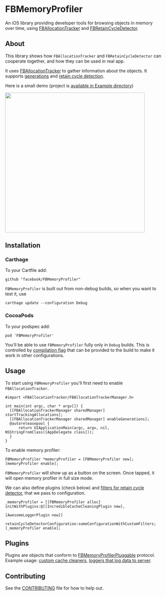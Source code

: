 # FBMemoryProfiler

An iOS library providing developer tools for browsing objects in memory over time, using [FBAllocationTracker](https://github.com/facebook/FBAllocationTracker) and [FBRetainCycleDetector](https://github.com/facebook/FBRetainCycleDetector).

## About

This library shows how `FBAllocationTracker` and `FBRetainCycleDetector` can cooperate together, and how they can be used in real app.

It uses [FBAllocationTracker](https://github.com/facebook/FBAllocationTracker) to gather information about the objects. 
It supports [generations](https://github.com/facebook/FBAllocationTracker#generations) and [retain cycle detection](https://github.com/facebook/FBRetainCycleDetector).

Here is a small demo (project is [available in Example directory](Example/))

<img src="Example/Images/Example2.gif" width=450/>

## Installation

### Carthage

To your Cartfile add: 

    github "facebook/FBMemoryProfiler"

`FBMemoryProfiler` is built out from non-debug builds, so when you want to test it, use 

    carthage update --configuration Debug

### CocoaPods

To your podspec add:

    pod 'FBMemoryProfiler'

You'll be able to use `FBMemoryProfiler` fully only in `Debug` builds. This is controlled by [compilation flag](https://github.com/facebook/FBMemoryProfiler/blob/master/FBMemoryProfiler/FBMemoryProfiler.h#L29) that can be provided to the build to make it work in other configurations.

## Usage

To start using `FBMemoryProfiler` you'll first need to enable `FBAllocationTracker`.

```objc
#import <FBAllocationTracker/FBAllocationTrackerManager.h>

int main(int argc, char * argv[]) {
  [[FBAllocationTrackerManager sharedManager] startTrackingAllocations];
  [[FBAllocationTrackerManager sharedManager] enableGenerations];
  @autoreleasepool {
      return UIApplicationMain(argc, argv, nil, NSStringFromClass([AppDelegate class]));
  }
}
```

To enable memory profiler:

```objc
FBMemoryProfiler *memoryProfiler = [FBMemoryProfiler new];
[memoryProfiler enable];
```

`FBMemoryProfiler` will show up as a button on the screen. Once tapped, it will open memory profiler in full size mode.

We can also define plugins (check below) and [filters for retain cycle detector](https://github.com/facebook/FBRetainCycleDetector#filters), that we pass to configuration.

```objc
_memoryProfiler = [[FBMemoryProfiler alloc] initWithPlugins:@[[IncredibleCacheCleaningPlugin new],
                                                              [AwesomeLoggerPlugin new]]
                           retainCycleDetectorConfiguration:someConfigurationWithCustomFilters;
[_memoryProfiler enable];
```

## Plugins

Plugins are objects that conform to [FBMemoryProfilerPluggable](FBMemoryProfiler/Options/FBMemoryProfilerPluggable.h) protocol. Example usage: [custom cache cleaners](FBMemoryProfiler/Example/ExampleApp/CacheCleanerPlugin.h), [loggers that log data to server](https://github.com/facebook/FBMemoryProfiler/blob/master/Example/ExampleApp/RetainCycleLoggerPlugin.h).

## Contributing
See the [CONTRIBUTING](CONTRIBUTING) file for how to help out.
